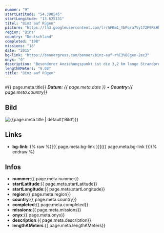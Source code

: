 ```yaml
---
nummer: "9"
startLatitude: "54.398545"
startLongitude: "13.625131"
titel: "Binz auf Rügen"
picture: "https://lh3.googleusercontent.com/lr/AFBm1_YbPqra7Vy172F9RsHhOBR4e-dhmyNlnMIiTANQb3P56E11GvXmDZNdq8InXa8oc7c6q-vsNvEmwOSXV4CP74pkFIzhdQ5E8SbUsQbEWDlpJfb69ZjLSHNP8vEsLFEGdPPWZYp31fBwoVho7WSeCEZNRkEHdoHgVDK67QhNnC-Skx4gKhn0XndcaAqyNSXaLaPBBEyPaD_B0UQGtbV5FYIRhSfxFzBuXIC-TzVPvKL4tGqZ1FP7xKjs64VLizEYgdR7mIq7_oIOMtTXn_zT1a9RQNdqc5bnKMGLy3MhA_ZWSuS1Z9CiiLNIRachAW4_-2-Ig7FoP6bnU-dMYfzLQkYFUMmrkW5PmJ0mQIRVwCbN1q4ZQfvT-4KQf78D8NhxHtzl-hG-3VdAJO20liCM0kmrfOFBW2wEITCjm-zvhgf5yaTWHbaofxd-OxDwxHqgP_QsIzRPd0xdE4I5PYdQUu_OYQkTtsM1LUyWbUfYyKFAR0P9A2tGxvMMvXc8UGzaT_GwB9FU62cj7ajTpX7URiVW0E5ZubeICk0EFPdybbd2w3dvHexKR0q48sQisjZM9LH4gAqnK5K5-a-a4JYKm5DGPrkZDmXIahovVS8WQZmJzLKtzopYBcD6VLLFoNNLgcvLXn3p3XV-KsrkQ4A4-SJX7Y2r5_WdTrPknaW6cuGpJpgaOSSxARDDgS3FwozVX8hHFo6qVg"
region: "Binz"
country: "Deutschland"
completed: "198"
missions: "18"
date: "2015"
bg-link: "https://bannergress.com/banner/binz-auf-r%C3%BCgen-2ec3"
onyx: "0"
description: "Besonderer Anziehungspunkt ist die 3,2 km lange Strandpromenade mit zahlreichen und liebevoll restaurierten Bädervillen, Hotels, Cafés und Restaurants sowie der Seebrücke."
lengthKMeters: "9,08"
title: "Binz auf Rügen"
---
```


#{{ page.meta.title}}
_**Datum:** {{ page.meta.date }} • **Country:**{{ page.meta.country}}_

## Bild
![{{page.meta.title | default('Bild')}}]({{page.meta.picture}})

## Links
- **bg-link**: {% raw %}[{{ page.meta.bg-link }}]({{ page.meta.bg-link }}){% endraw %}

## Infos
- **nummer**:{{ page.meta.nummer}}
- **startLatitude**:{{ page.meta.startLatitude}}
- **startLongitude**:{{ page.meta.startLongitude}}
- **region**:{{ page.meta.region}}
- **country**:{{ page.meta.country}}
- **completed**:{{ page.meta.completed}}
- **missions**:{{ page.meta.missions}}
- **onyx**:{{ page.meta.onyx}}
- **description**:{{ page.meta.description}}
- **lengthKMeters**:{{ page.meta.lengthKMeters}}

